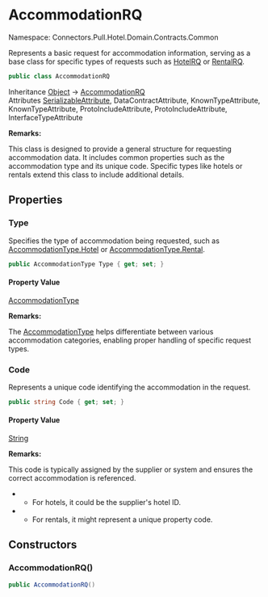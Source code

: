 # AccommodationRQ

Namespace: Connectors.Pull.Hotel.Domain.Contracts.Common

Represents a basic request for accommodation information, 
 serving as a base class for specific types of requests such as [HotelRQ](./connectors.pull.hotel.domain.contracts.common.hotelrq) or [RentalRQ](./connectors.pull.hotel.domain.contracts.common.rentalrq).

```csharp
public class AccommodationRQ
```

Inheritance [Object](https://docs.microsoft.com/en-us/dotnet/api/system.object) → [AccommodationRQ](./connectors.pull.hotel.domain.contracts.common.accommodationrq)<br />
Attributes [SerializableAttribute](https://docs.microsoft.com/en-us/dotnet/api/system.serializableattribute), DataContractAttribute, KnownTypeAttribute, KnownTypeAttribute, ProtoIncludeAttribute, ProtoIncludeAttribute, InterfaceTypeAttribute

**Remarks:**

This class is designed to provide a general structure for requesting accommodation data.
 It includes common properties such as the accommodation type and its unique code.
 Specific types like hotels or rentals extend this class to include additional details.

## Properties

### **Type**

Specifies the type of accommodation being requested, such as [AccommodationType.Hotel](./connectors.pull.hotel.domain.contracts.common.accommodationtype#hotel) or [AccommodationType.Rental](./connectors.pull.hotel.domain.contracts.common.accommodationtype#rental).

```csharp
public AccommodationType Type { get; set; }
```

#### Property Value

[AccommodationType](./connectors.pull.hotel.domain.contracts.common.accommodationtype)<br />

**Remarks:**

The [AccommodationType](./connectors.pull.hotel.domain.contracts.common.accommodationtype) helps differentiate between various accommodation categories,
 enabling proper handling of specific request types.

### **Code**

Represents a unique code identifying the accommodation in the request.

```csharp
public string Code { get; set; }
```

#### Property Value

[String](https://docs.microsoft.com/en-us/dotnet/api/system.string)<br />

**Remarks:**

This code is typically assigned by the supplier or system and ensures the correct accommodation is referenced.

- - For hotels, it could be the supplier's hotel ID.
- - For rentals, it might represent a unique property code.

## Constructors

### **AccommodationRQ()**

```csharp
public AccommodationRQ()
```
